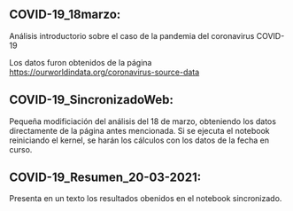 ## COVID-19_18marzo:
Análisis introductorio sobre el caso de la pandemia del coronavirus COVID-19

Los datos furon obtenidos de la página https://ourworldindata.org/coronavirus-source-data

## COVID-19_SincronizadoWeb:
Pequeña modificiación del análisis del 18 de marzo, obteniendo los datos directamente de la página antes mencionada. Si se ejecuta el notebook reiniciando el kernel, se harán los cálculos con los datos de la fecha en curso.

## COVID-19_Resumen_20-03-2021:
Presenta en un texto los resultados obenidos en el notebook sincronizado.
